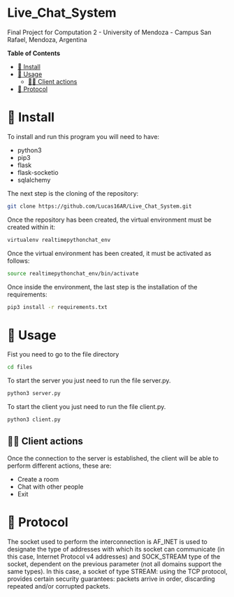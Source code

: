 # Live_Chat_System
Final Project for Computation 2 - University of Mendoza - Campus San Rafael, Mendoza, Argentina

**Table of Contents**

- [🧰 Install](#-install)
- [🚀 Usage](#-usage)
  * [👨‍🔧 Client actions](#-client-actions)
- [🚨 Protocol](#-protocol)


# 🧰 Install

To install and run this program you will need to have:
- python3
- pip3
- flask
- flask-socketio
- sqlalchemy

The next step is the cloning of the repository:

```bash
git clone https://github.com/Lucas16AR/Live_Chat_System.git
```
Once the repository has been created, the virtual environment must be created within it:

```bash
virtualenv realtimepythonchat_env
```
Once the virtual environment has been created, it must be activated as follows:

```bash
source realtimepythonchat_env/bin/activate
```
Once inside the environment, the last step is the installation of the requirements:

```bash
pip3 install -r requirements.txt
```

# 🚀 Usage
Fist you need to go to the file directory

```bash
cd files
```

To start the server you just need to run the file server.py.

```bash
python3 server.py
```

To start the client you just need to run the file client.py.

```bash
python3 client.py
```

## 👨‍🔧 Client actions
Once the connection to the server is established, the client will be able to perform different actions, these are:

- Create a room
- Chat with other people
- Exit


# 🚨 Protocol
The socket used to perform the interconnection is AF_INET is used to designate the type of addresses with which its socket can communicate (in this case, Internet Protocol v4 addresses) and SOCK_STREAM type of the socket, dependent on the previous parameter (not all domains support the same types). In this case, a socket of type STREAM: using the TCP protocol, provides certain security guarantees: packets arrive in order, discarding repeated and/or corrupted packets.